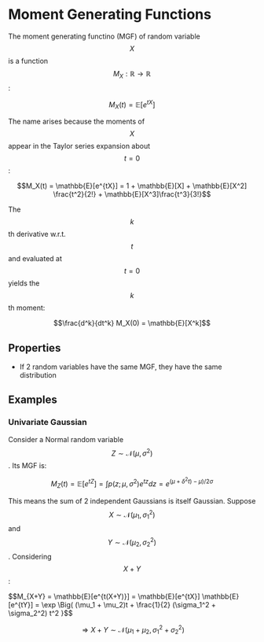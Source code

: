 # Moment Generating Functions

The moment generating functino (MGF) of random variable $$X$$ is a function $$M_X: \mathbb{R} \rightarrow \mathbb{R}$$:

$$M_X(t) = \mathbb{E}[e^{tX}]$$

The name arises because the moments of $$X$$ appear in the Taylor series expansion about $$t=0$$:

$$M_X(t) = \mathbb{E}[e^{tX}] = 1 + \mathbb{E}[X] + \mathbb{E}[X^2] \frac{t^2}{2!} + \mathbb{E}[X^3]\frac{t^3}{3!}$$

The $$k$$th derivative w.r.t. $$t$$ and evaluated at $$t=0$$ yields the $$k$$th moment:

$$\frac{d^k}{dt^k} M_X(0) = \mathbb{E}[X^k]$$

## Properties

- If 2 random variables have the same MGF, they have the same distribution

## Examples

### Univariate Gaussian 

Consider a Normal random variable $$Z \sim \mathcal{N}(\mu, \sigma^2)$$. Its MGF is:

$$M_Z(t) = \mathbb{E}[e^{tZ}] = \int p(z; \mu, \sigma^2) e^{tz} dz = e^{(\mu + \delta^2 t) - \mu)/2\sigma}$$

This means the sum of 2 independent Gaussians is itself Gaussian. Suppose $$X \sim \mathcal{N}(\mu_1, \sigma_1^2)$$
and $$Y \sim \mathcal{N}(\mu_2, \sigma_2^2)$$. Considering $$X + Y$$:

$$M_{X+Y} = \mathbb{E}[e^{t(X+Y)}] = \mathbb{E}[e^{tX}] \mathbb{E}[e^{tY}]
= \exp \Big( (\mu_1 + \mu_2)t + \frac{1}{2} (\sigma_1^2 + \sigma_2^2) t^2 }$$

$$\Rightarrow X+ Y \sim \mathcal{N}(\mu_1 + \mu_2, \sigma_1^2 + \sigma_2^2)$$